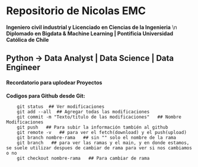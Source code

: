 # Repositorio de Nicolas EMC
**Ingeniero civil industrial y Licenciado en Ciencias de la Ingenieria** \n
**Diplomado en Bigdata & Machine Learning | Pontificia Universidad Católica de Chile**
## Python -> Data Analyst | Data Science | Data Engineer




#### Recordatorio para uplodear Proyectos
 
 **Codigos para Github desde Git:**
         
        git status  ## Ver modificaciones
        git add --all  ## Agregar todas las modificaciones
        git commit -m "Texto/titulo de las modificaciones"   ## Nombre Modificaciones
        git push   ## Para subir la información también al github
        git remote -v   ## para ver el fetch(download) y el push(upload)
        git branch nombre-rama   ## sin "" solo el nombre de la rama
        git branch   ## para ver las ramas y el main, y en donde estamos, se suele utilizar despues de cambiar de rama para ver si nos cambiamos o no
        git checkout nombre-rama   ## Para cambiar de rama 
    



